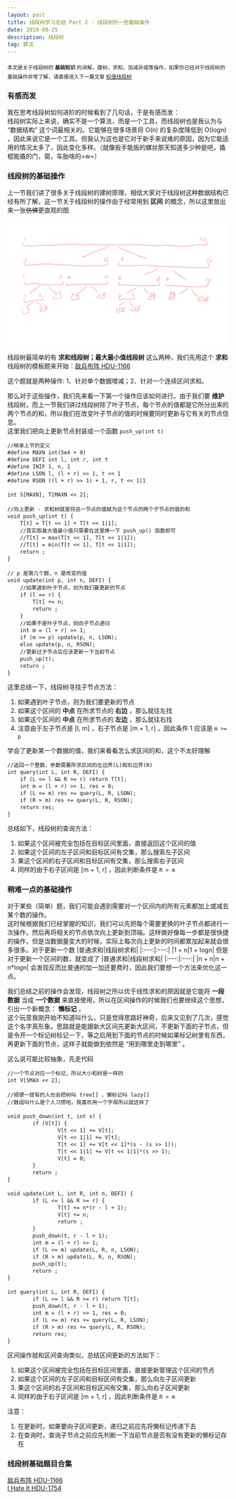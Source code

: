 ```yaml
---
layout: post
title: 线段树学习总结 Part 2 - 线段树的一些基础操作
date: 2019-09-25
description: 线段树
tag: 算法
---
```


<sub>本文是关于线段树的 **基础知识** 的讲解，建树，求和，加减异或等操作，如果你已经对于线段树的基础操作非常了解，请直接进入下一篇文章 [权值线段树]()

### 有感而发
我在思考线段树如何进阶的时候看到了几句话，于是有感而发：<br>
线段树实际上来说，确实不是一个算法，而是一个工具，而线段树也是我认为与 “数据结构” 这个词最相关的。它能够在很多场景将 O(n) 的复杂度降低到 O(logn) ，因此来说它是一个工具。但我认为这也是它对于新手来说难的原因，因为它能适用的情况太多了，因此变化多样。（就像扳手能扳的螺丝那天知道多少种是吧，撬棍能撬的门，窗，车胎啥的=w=）

### 线段树的基础操作
上一节我们讲了很多关于线段树的建树原理，相信大家对于线段树这种数据结构已经有所了解，这一节关于线段树的操作由于经常用到 **区间** 的概念，所以这里放出来一张~~仿佛~~更直观的图

![节点管理范围](/images/20190925/st21.png)

线段树最简单的有 **求和线段树；最大最小值线段树** 这么两种，我们先用这个 **求和** 线段树的模板题来开始：[敌兵布阵 HDU-1166](http://acm.hdu.edu.cn/showproblem.php?pid=1166)

这个题就是两种操作: 1、针对单个数据增减；2、针对一个连续区间求和。

那么对于这些操作，我们先来看一下第一个操作应该如何进行。由于我们要 **维护** 线段树，而上一节我们讲过线段树除了叶子节点，每个节点的值都是它所分出来的两个节点的和，所以我们在改变叶子节点的值的时候要同时更新与它有关的节点信息。<br>
这里我们把向上更新节点封装成一个函数 `push_up(int t)`
```
//继承上节的定义
#define MAXN int(5e4 + 9)
#define DEFI int l, int r, int t
#define INIF 1, n, 1
#define LSON l, (l + r) >> 1, t << 1
#define RSON ((l + r) >> 1) + 1, r, t << 1|1

int S[MAXN], T[MAXN << 2];

//向上更新 - 求和树就是将这一节点的值赋为这个节点的两个子节点的值的和
void push_up(int t) {
	T[t] = T[t << 1] + T[t << 1|1];
	//其实取最大值最小值只需要在这里换一下 push_up() 函数即可
	//T[t] = max(T[t << 1], T[t << 1|1]);
	//T[t] = min(T[t << 1], T[t << 1|1]);
	return ;
}

// p 是第几个数，n 是改变的值
void update(int p, int n, DEFI) {
	//如果遇到叶子节点，则为我们要更新的节点
	if (l == r) {
		T[t] += n;
		return ;
	}
	//如果不是叶子节点，则向子节点递归
	int m = (l + r) >> 1;
	if (m >= p) update(p, n, LSON);
	else update(p, n, RSON);
	//更新过子节点后应该更新一下当前节点
	push_up(t);
	return ;
}
```
这里总结一下，线段树寻找子节点方法：
1. 如果遇到叶子节点，则为我们要更新的节点
2. 如果这个区间的 **中点** 在所求节点的 **右边** ，那么就往左找
3. 如果这个区间的 **中点** 在所求节点的 **左边** ，那么就往右找
4. 注意由于左子节点是 [l, m] ，右子节点是 [m + 1, r] ，因此条件 1 应该是 `m >= p`

学会了更新某一个数据的值，我们来看看怎么求区间的和，这个不太好理解
```
//返回一个整数，参数需要所求区间的左边界(L)和右边界(R)
int query(int L, int R, DEFI) {
    if (L <= l && R >= r) return T[t];
    int m = (l + r) >> 1, res = 0;
    if (L <= m) res += query(L, R, LSON);
    if (R > m) res += query(L, R, RSON);
    return res;
}
```
总结如下，线段树的查询方法：
1. 如果这个区间被完全包括在目标区间里面，直接返回这个区间的值
2. 如果这个区间的左子区间和目标区间有交集，那么搜索左子区间
3. 果这个区间的右子区间和目标区间有交集，那么搜索右子区间
4. 同样的由于右子区间是 [m + 1, r] ，因此判断条件是 `R > m`

### 稍难一点的基础操作
对于某些（简单）题，我们可能会遇到需要对一个区间内的所有元素都加上或减去某个数的操作。<br>
这时候根据我们已经掌握的知识，我们可以先把每个需要更换的叶子节点都进行一次操作，然后再将相关的节点依次向上更新到顶端。这样做好像每一步都是很快捷的操作，但是当数据量变大的时候，实际上每次向上更新的时间都累加起来就会很多很多。对于更新一个数
|普通求和|线段树求和|
|:---:|:---:|
|1 + n|1 + logn|
但是对于更新一个区间的数，就变成了
|普通求和|线段树求和|
|:---:|:---:|
|n + n|n + n*logn|
会发现反而比普通的加一加还要费时，因此我们要想一个方法来优化这一点。

我们总结之前的操作会发现，线段树之所以优于线性求和的原因就是它能将 **一段数据** 当成 **一个数据** 来直接使用，所以在区间操作的时候我们也要继续这个思想，引出一个新概念： **懒标记** 。<br>
这个玩意我刚开始不知道叫什么，只是觉得思路好神奇，后来又见到了几次，感觉这个名字真形象。思路就是能跟新大区间先更新大区间，不更新下面的子节点，但是令开一个标记树标记一下，等之后用到下面的节点的时候如果标记树里有东西，再更新下面的节点，这样子就能做到依然是 “用到哪里走到哪里” 。

这么说可能比较抽象，先走代码
```
//一个节点对应一个标记，所以大小和树是一样的
int V[SMAX << 2];

//顺便一提有的人也会把树叫 tree[] ，懒标记叫 lazy[]
//数组叫什么是个人习惯哈，我喜欢用一个字母所以就这样了

void push_down(int t, int s) {
        if (V[t]) {
                V[t << 1] += V[t];
                V[t << 1|1] += V[t];
                T[t << 1] += V[t << 1]*(s - (s >> 1));
                T[t << 1|1] += V[t << 1|1]*(s >> 1);
                V[t] = 0;
        }
        return ;
}

void update(int L, int R, int n, DEFI) {
        if (L <= l && R >= r) {
                T[t] += n*(r - l + 1);
                V[t] += n;
                return ;
        }
        push_down(t, r - l + 1);
        int m = (l + r) >> 1;
        if (L <= m) update(L, R, n, LSON);
        if (R > m) update(L, R, n, RSON);
        push_up(t);
        return ;
}

int query(int L, int R, DEFI) {
        if (L <= l && R >= r) return T[t];
        push_down(t, r - l + 1);
        int m = (l + r) >> 1, res = 0;
        if (L <= m) res += query(L, R, LSON);
        if (R > m) res += query(L, R, RSON);
        return res;
}
```
区间操作就和区间查询类似，总结区间更新的方法如下：
1. 如果这个区间被完全包括在目标区间里面，直接更新管理这个区间的节点
2. 如果这个区间的左子区间和目标区间有交集，那么向左子区间更新
3. 果这个区间的右子区间和目标区间有交集，那么向右子区间更新
4. 同样的由于右子区间是 [m + 1, r] ，因此判断条件是 `R > m`

注意：
1. 在更新时，如果要向子区间更新，递归之前应先将懒标记传递下去
2. 在查询时，查询子节点之前应先判断一下当前节点是否有没有更新的懒标记存在

### 线段树基础题目合集
[敌兵布阵 HDU-1166](http://acm.hdu.edu.cn/showproblem.php?pid=1166)<br>
[I Hate It HDU-1754](http://acm.hdu.edu.cn/showproblem.php?pid=1754)<br>
[]()<br>
[]()<br>
[]()<br>
